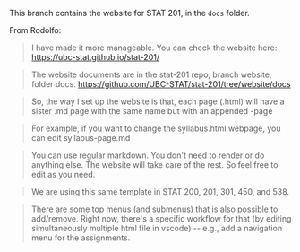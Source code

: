 This branch contains the website for STAT 201, in the `docs` folder.

From Rodolfo:

> I have made it more manageable.  You can check the website here: https://ubc-stat.github.io/stat-201/

> The website documents are in the stat-201 repo, branch website, folder docs.
> https://github.com/UBC-STAT/stat-201/tree/website/docs

> So, the way I set up the website is that, each page (.html) will have a sister .md page with the same name but with an appended -page

> For example, if you want to change the syllabus.html webpage, you can edit  syllabus-page.md

> You can use regular markdown. You don't need to render or do anything else. The website will take care of the rest. So feel free to edit as you need.

> We are using this same template in STAT 200, 201, 301, 450, and 538.

> There are some top menus (and submenus) that is also possible to add/remove. Right now, there's a specific workflow for that (by editing simultaneously multiple html file in vscode) -- e.g., add a navigation menu for the assignments.
